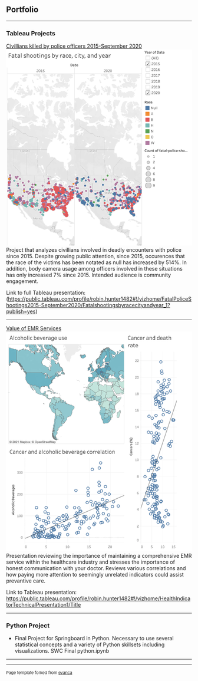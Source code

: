 ## Portfolio

---

### Tableau Projects

[Civillians killed by police officers 2015-September 2020](/sample_page)
<img src="images/SS for Github.png?raw=true"/>
Project that analyzes civillians involved in deadly encounters with police since 2015. Despite growing public attention, since 2015, occurences that the race of the victims has been notated as null has increased by 514%.  In addition, body camera usage among officers involved in these situations has only increased 7% since 2015.  Intended audience is community engagement.

Link to full Tableau presentation:
(https://public.tableau.com/profile/robin.hunter1482#!/vizhome/FatalPoliceShootings2015-September2020/Fatalshootingsbyracecityandyear_1?publish=yes)

---
[Value of EMR Services](/pdf/sample_presentation.pdf)
<img src="images/Screen Shot 2021-02-20 at 13.13.54.png?raw=true"/>
Presentation reviewing the importance of maintaining a comprehensive EMR service within the healthcare industry and stresses the importance of honest communication with your doctor.  Reviews various correlations and how paying more attention to seemingly unrelated indicators could assist prevantive care.

Link to Tableau presentation:
https://public.tableau.com/profile/robin.hunter1482#!/vizhome/HealthIndicatorTechnicalPresentation1/Title

---

### Python Project

- Final Project for Springboard in Python.  Necessary to use several statistical concepts and a variety of Python skillsets including visualizations.
SWC Final python.ipynb

---




---
<p style="font-size:11px">Page template forked from <a href="https://github.com/evanca/quick-portfolio">evanca</a></p>
<!-- Remove above link if you don't want to attibute -->
